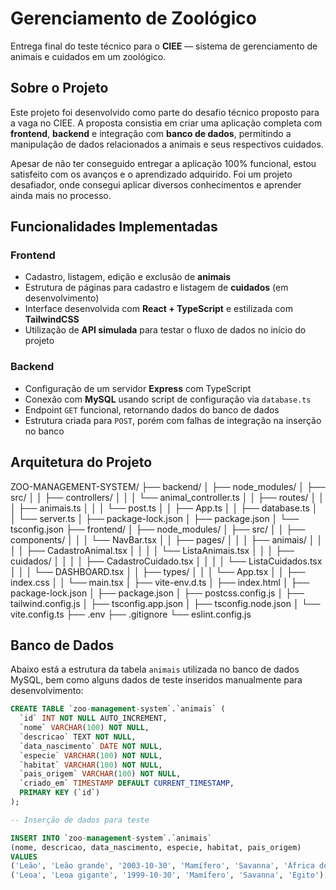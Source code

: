 # Gerenciamento de Zoológico

Entrega final do teste técnico para o **CIEE** — sistema de gerenciamento de animais e cuidados em um zoológico.

## Sobre o Projeto

Este projeto foi desenvolvido como parte do desafio técnico proposto para a vaga no CIEE. A proposta consistia em criar uma aplicação completa com **frontend**, **backend** e integração com **banco de dados**, permitindo a manipulação de dados relacionados a animais e seus respectivos cuidados.

Apesar de não ter conseguido entregar a aplicação 100% funcional, estou satisfeito com os avanços e o aprendizado adquirido. Foi um projeto desafiador, onde consegui aplicar diversos conhecimentos e aprender ainda mais no processo.

## Funcionalidades Implementadas

### Frontend
- Cadastro, listagem, edição e exclusão de **animais**
- Estrutura de páginas para cadastro e listagem de **cuidados** (em desenvolvimento)
- Interface desenvolvida com **React + TypeScript** e estilizada com **TailwindCSS**
- Utilização de **API simulada** para testar o fluxo de dados no início do projeto

### Backend
- Configuração de um servidor **Express** com TypeScript
- Conexão com **MySQL** usando script de configuração via `database.ts`
- Endpoint `GET` funcional, retornando dados do banco de dados
- Estrutura criada para `POST`, porém com falhas de integração na inserção no banco

## Arquitetura do Projeto

ZOO-MANAGEMENT-SYSTEM/
├── backend/
│   ├── node_modules/
│   ├── src/
│   │   ├── controllers/
│   │   │   └── animal_controller.ts
│   │   ├── routes/
│   │   │   ├── animais.ts
│   │   │   └── post.ts
│   │   ├── App.ts
│   │   ├── database.ts
│   │   └── server.ts
│   ├── package-lock.json
│   ├── package.json
│   └── tsconfig.json
├── frontend/
│   ├── node_modules/
│   ├── src/
│   │   ├── components/
│   │   │   └── NavBar.tsx
│   │   ├── pages/
│   │   │   ├── animais/
│   │   │   │   ├── CadastroAnimal.tsx
│   │   │   │   └── ListaAnimais.tsx
│   │   │   ├── cuidados/
│   │   │   │   ├── CadastroCuidado.tsx
│   │   │   │   └── ListaCuidados.tsx
│   │   │   └── DASHBOARD.tsx
│   │   ├── types/
│   │   │   └── App.tsx
│   │   ├── index.css
│   │   └── main.tsx
│   ├── vite-env.d.ts
│   ├── index.html
│   ├── package-lock.json
│   ├── package.json
│   ├── postcss.config.js
│   ├── tailwind.config.js
│   ├── tsconfig.app.json
│   ├── tsconfig.node.json
│   └── vite.config.ts
├── .env
├── .gitignore
└── eslint.config.js


## Banco de Dados

Abaixo está a estrutura da tabela `animais` utilizada no banco de dados MySQL, bem como alguns dados de teste inseridos manualmente para desenvolvimento:

```sql
CREATE TABLE `zoo-management-system`.`animais` (
  `id` INT NOT NULL AUTO_INCREMENT,
  `nome` VARCHAR(100) NOT NULL,
  `descricao` TEXT NOT NULL,
  `data_nascimento` DATE NOT NULL,
  `especie` VARCHAR(100) NOT NULL,
  `habitat` VARCHAR(100) NOT NULL,
  `pais_origem` VARCHAR(100) NOT NULL,
  `criado_em` TIMESTAMP DEFAULT CURRENT_TIMESTAMP,
  PRIMARY KEY (`id`)
);

-- Inserção de dados para teste

INSERT INTO `zoo-management-system`.`animais`
(nome, descricao, data_nascimento, especie, habitat, pais_origem)
VALUES
('Leão', 'Leão grande', '2003-10-30', 'Mamífero', 'Savanna', 'África do Sul'),
('Leoa', 'Leoa gigante', '1999-10-30', 'Mamífero', 'Savanna', 'Egito');


 
